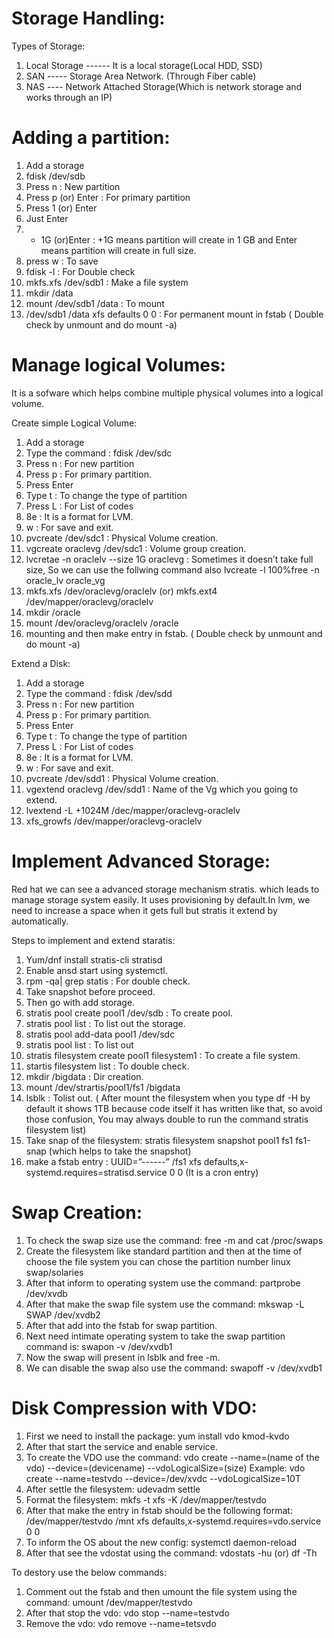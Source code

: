 # Storage Handling:

Types of Storage:

1. Local Storage ------ It is a local storage(Local HDD, SSD)
2. SAN ----- Storage Area Network. (Through Fiber cable)
3. NAS ---- Network Attached Storage(Which is network storage and works through an IP)

# Adding a partition:

1.  Add a storage
2. fdisk /dev/sdb
3. Press n : New partition
4. Press p (or) Enter : For primary partition 
5. Press 1 (or) Enter
6. Just Enter 
7. + 1G (or)Enter : +1G means partition will create in 1 GB and Enter means partition will create in full size.
8. press w : To save
9. fdisk -l : For Double check 
10. mkfs.xfs /dev/sdb1 : Make a file system 
11. mkdir /data
12. mount /dev/sdb1 /data : To mount
13. /dev/sdb1 /data xfs defaults 0 0 : For permanent mount in fstab ( Double check by unmount and do mount -a)

# Manage logical Volumes:

It is a sofware which helps combine multiple physical volumes into a logical volume.

Create simple Logical Volume:

1. Add a storage
2. Type the command : fdisk /dev/sdc
3. Press n : For new partition
4. Press p : For primary partition.
5. Press Enter
6. Type t : To change the type of partition
7. Press L : For List of codes
8. 8e : It is a format for LVM.  
9. w : For save and exit.  
10. pvcreate /dev/sdc1 : Physical Volume creation.
11. vgcreate oraclevg /dev/sdc1 : Volume group creation.
12. lvcretae -n oraclelv --size 1G oraclevg : Sometimes it doesn’t take full size, So we can use the follwing command also lvcreate -l 100%free -n oracle_lv oracle_vg
13. mkfs.xfs /dev/oraclevg/oraclelv (or) mkfs.ext4 /dev/mapper/oraclevg/oraclelv
14. mkdir /oracle
15. mount /dev/oraclevg/oraclelv /oracle
16. mounting  and then make entry in fstab. ( Double check by unmount and do mount -a)

Extend a Disk:

1. Add a storage
2. Type the command : fdisk /dev/sdd
3. Press n : For new partition
4. Press p : For primary partition. 
5. Press Enter
6. Type t : To change the type of partition 
7. Press L : For List of codes
8. 8e : It is a format for LVM. 
9. w : For save and exit.
10. pvcreate /dev/sdd1 : Physical Volume creation.
11. vgextend oraclevg /dev/sdd1 : Name of the Vg which you going to extend.
12. lvextend -L +1024M /dec/mapper/oraclevg-oraclelv
13. xfs_growfs /dev/mapper/oraclevg-oraclelv


# Implement Advanced Storage:

Red hat we can see a advanced storage mechanism stratis. which leads to manage storage system easily. It uses provisioning by default.In lvm, we need to increase a space when it gets full but stratis it extend by automatically.

Steps to implement and extend staratis:

1. Yum/dnf install stratis-cli stratisd 
2. Enable ansd start using systemctl.
3. rpm -qa| grep statis : For double check. 
4. Take snapshot before proceed. 
5. Then go with add storage. 
6. stratis pool create pool1 /dev/sdb : To create pool.
7. stratis pool list : To list out the storage.
8. stratis pool add-data pool1 /dev/sdc 
9. stratis pool list : To list out 
10. stratis filesystem create pool1 filesystem1 : To create a file system.
11. startis filesystem list : To double check. 
12. mkdir  /bigdata : Dir creation.
13. mount /dev/strartis/pool1/fs1 /bigdata
14. lsblk : Tolist out. ( After mount the filesystem when you type df -H by default it shows 1TB because code itself it has written like that, so avoid those confusion, You may always double to run the command stratis filesystem list)
15. Take snap of the filesystem: stratis filesystem snapshot pool1 fs1 fs1-snap  (which helps to take the snapshot)
16. make a fstab entry : UUID=”------” /fs1 xfs  defaults,x-systemd.requires=stratisd.service 0 0 (It is a cron entry)


# Swap Creation:

1. To check the swap size use the command: free -m and cat /proc/swaps
2. Create the filesystem like standard partition and then at the time of choose the file system you can chose the partition number linux swap/solaries
3. After that inform to operating system use the command: partprobe /dev/xvdb
4. After that make the swap file system use the command: mkswap -L SWAP /dev/xvdb2
5. After that add into the fstab for swap partition.
6. Next need intimate operating system to take the swap partition command is: swapon -v /dev/xvdb1
7. Now the swap will present in lsblk and free -m.
8. We can disable the swap also use the command: swapoff -v /dev/xvdb1


# Disk Compression with VDO:

1. First we need to install the package: yum install vdo kmod-kvdo
2. After that start the service and enable service.
3. To create the VDO use the command: vdo create --name=(name of the vdo) --device=(devicename) --vdoLogicalSize=(size) Example: vdo create --name=testvdo --device=/dev/xvdc --vdoLogicalSize=10T
4. After settle the filesystem: udevadm settle
5. Format the filesystem: mkfs -t xfs -K /dev/mapper/testvdo
6. After that make the entry in fstab should be the following format:  /dev/mapper/testvdo  /mnt   xfs    defaults,x-systemd.requires=vdo.service  0  0
7. To inform the OS about the new config: systemctl daemon-reload
8. After that see the vdostat using the command: vdostats -hu  (or) df -Th

To destory use the below commands:

1. Comment out the fstab and then umount the file system using the command: umount /dev/mapper/testvdo	
2. After that stop the vdo: vdo stop --name=testvdo
3. Remove the vdo: vdo remove --name=tetsvdo

